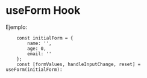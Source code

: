 # useForm Hook

Ejemplo: 
```
    const initialForm = {
        name: '',
        age: 0,
        email: ''
    };
    const [formValues, handleInputChange, reset] = useForm(initialForm):
```